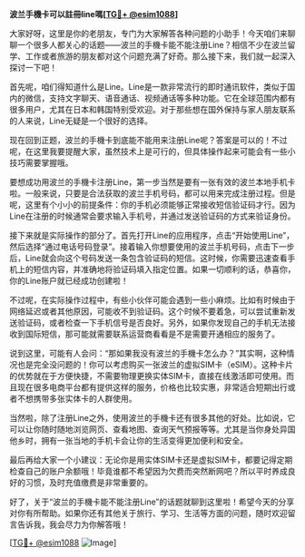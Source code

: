 **波兰手機卡可以註冊line嗎[[TG💪+ @esim1088](https://t.me/s/esim1088)]**

大家好呀，这里是你的老朋友，专门为大家解答各种问题的小助手！今天咱们来聊聊一个很多人都关心的话题——波兰的手機卡能不能注册Line？相信不少在波兰留学、工作或者旅游的朋友都对这个问题充满了好奇。那么接下来，我们就一起深入探讨一下吧！

首先呢，咱们得知道什么是Line。Line是一款非常流行的即时通讯软件，类似于国内的微信，支持文字聊天、语音通话、视频通话等多种功能。它在全球范围内都有很多用户，尤其在日本和韩国特别受欢迎。对于那些想在国外保持与家人朋友联系的人来说，Line无疑是一个很好的选择。

现在回到正题，波兰的手機卡到底能不能用来注册Line呢？答案是可以的！不过呢，在这里我要提醒大家，虽然技术上是可行的，但具体操作起来可能会有一些小技巧需要掌握哦。

要想成功用波兰的手機卡注册Line，第一步当然是要有一张有效的波兰本地手机卡啦。一般来说，只要是合法获取的波兰手机号码，都可以用来完成注册过程。但是呢，这里有个小小的前提条件：你的手机必须能够正常接收短信验证码才行。因为Line在注册的时候通常会要求输入手机号，并通过发送验证码的方式来验证身份。

接下来就是实际操作的部分了。首先打开Line的应用程序，点击“开始使用Line”，然后选择“通过电话号码登录”。接着输入你想要使用的波兰手机号码，点击下一步后，Line就会向这个号码发送一条包含验证码的短信。这时候，你需要迅速查看手机上的短信内容，并准确地将验证码填入指定位置。如果一切顺利的话，恭喜你，你的Line账户就已经成功创建啦！

不过呢，在实际操作过程中，有些小伙伴可能会遇到一些小麻烦。比如有时候由于网络延迟或者其他原因，可能收不到验证码。这个时候不要着急，可以尝试重新发送验证码，或者检查一下手机信号是否良好。另外，如果你发现自己的手机无法接收到国际短信，那可能就需要联系运营商看看是不是需要开通相应的服务了。

说到这里，可能有人会问：“那如果我没有波兰的手機卡怎么办？”其实啊，这种情况也是完全没问题的！你可以考虑购买一张波兰的虚拟SIM卡（eSIM）。这种卡片的优势就在于方便快捷，不需要物理更换实体SIM卡，直接在线激活即可使用。而且现在很多电商平台都有提供这样的服务，价格也比较实惠，非常适合短期出行或者不想携带多张实体卡的人群使用。

当然啦，除了注册Line之外，使用波兰的手機卡还有很多其他的好处。比如说，它可以让你随时随地浏览网页、查看地图、查询天气预报等等。尤其是当你身处异国他乡时，拥有一张当地的手机卡会让你的生活变得更加便利和安全。

最后再给大家一个小建议：无论你是用实体SIM卡还是虚拟SIM卡，都要记得定期检查自己的账户余额哦！毕竟谁都不希望因为欠费而突然断网吧？所以平时养成良好的习惯，及时充值缴费是非常重要的。

好了，关于“波兰的手機卡能不能注册Line”的话题就聊到这里啦！希望今天的分享对你有所帮助。如果你还有其他关于旅行、学习、生活等方面的问题，随时欢迎留言告诉我，我会尽力为你解答哦！

[[TG💪+ @esim1088](https://t.me/s/esim1088) ![Image](https://i.postimg.cc/4NQfJmqS/Snipaste-2025-05-13-00-14-12.png)]